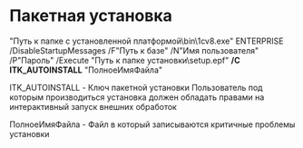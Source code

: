# Пакетная установка

"Путь к папке с установленной платформой\bin\1cv8.exe" ENTERPRISE /DisableStartupMessages /F"Путь к базе"
/N"Имя пользователя" /P"Пароль" /Execute "Путь к папке установки\setup.epf" **/C ITK_AUTOINSTALL** "ПолноеИмяФайла"

ITK_AUTOINSTALL - Ключ пакетной установки
Пользователь под которым производиться установка должен обладать правами на интерактивный запуск внешних обработок

ПолноеИмяФайла - Файл в который записываются критичные проблемы установки

